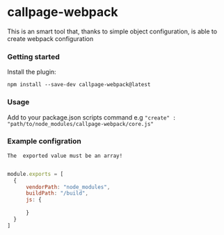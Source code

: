 # callpage-webpack

This is an smart tool that, thanks to simple object configuration, is able to create webpack configuration

### Getting started

Install the plugin:
```
npm install --save-dev callpage-webpack@latest
```
### Usage

Add to your package.json scripts command e.g ``` "create" : "path/to/node_modules/callpage-webpack/core.js" ```

### Example configration

```The  exported value must be an array!```

```javascript

module.exports = [
  {
      vendorPath: "node_modules",
      buildPath: "/build",
      js: {
            
      }
  }
]
```
